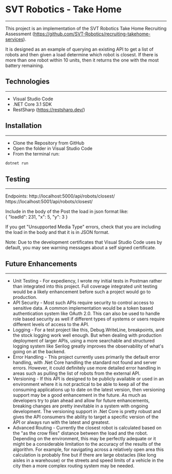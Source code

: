 # SVT Robotics - Take Home

---

This project is an implementation of the SVT Robotics Take Home Recruiting Assessment (https://github.com/SVT-Robotics/recruiting-takehome-services).

It is designed as an example of querying an existing API to get a list of robots and then given a load determine which robot is closest. If there is more than one robot within 10 units, then it returns the one with the most battery remaining.

## Technologies

---

- Visual Studio Code
- .NET Core 3.1 SDK
- RestSharp (https://restsharp.dev/)

## Installation

---

- Clone the Repository from GitHub
- Open the folder in Visual Studio Code
- From the terminal run:

```bash
dotnet run
```

## Testing

---

Endpoints:
http://localhost:5000/api/robots/closest/
https://localhost:5001/api/robots/closest/

Include in the body of the Post the load in json format like:\
{ "loadId": 231, "x": 5, "y": 3 }

If you get "Unsupported Media Type" errors, check that you are including the load in the body and that it is in JSON format.

Note: Due to the development certificates that Visual Studio Code uses by default, you may see warning messages about a self signed certificate.

## Future Enhancements

---

- Unit Testing - For expediency, I wrote my initial tests in Postman rather than integrated into this project. Full coverage integrated unit testing would be a likely enhancement before such a project would go to production.
- API Security - Most such APIs require security to control access to sensitive data. A common implementation would be a token based authentication system like OAuth 2.0. This can also be used to handle role based security as well if different types of systems or users require different levels of access to the API.
- Logging - For a test project like this, Debug.WriteLine, breakpoints, and the stock logging work well enough. But when dealing with production deployment of larger APIs, using a more searchable and structured logging system like Serilog greatly improves the observability of what's going on at the backend.
- Error Handling - This project currently uses primarily the default error handling, with .Net Core handling the standard not found and server errors. However, it could definitely use more detailed error handling in areas such as pulling the list of robots from the external API.
- Versioning - If this API is designed to be publicly available or used in an environment where it is not practical to be able to keep all of the consuming applications up to date on the latest version, then versioning support may be a good enhancement in the future. As much as developers try to plan ahead and allow for future enhancements, breaking changes are pretty inevitable in a system with ongoing development. The versioning support in .Net Core is pretty robust and gives the API consumers the ability to target a specific version of the API or always run with the latest and greatest.
- Advanced Routing - Currently the closest robot is calculated based on the "as the crow flies" distance between the load and the robot. Depending on the environment, this may be perfectly adequate or it might be a considerable limitation to the accuracy of the results of the algorithm. For example, for navigating across a relatively open area this calculation is probably fine but if there are large obstacles (like long aisles in a warehouse) or the streets and speed limits of a vehicle in the city then a more complex routing system may be needed.
